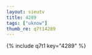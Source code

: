 ```yaml
--- 
layout: sieutv
title: 4289
tags: ["uknow"]
thumb_re: q7t14289
---
```

{% include q7t1 key="4289" %} 
